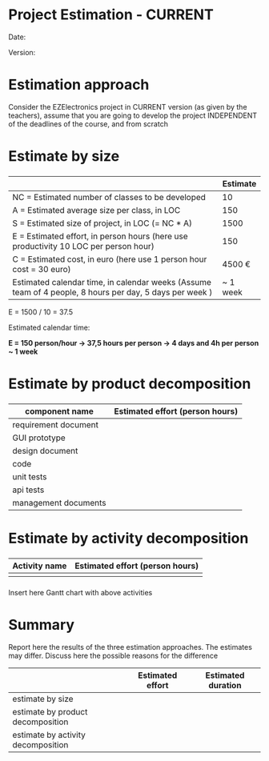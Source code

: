 # Project Estimation - CURRENT

Date:

Version:

# Estimation approach

Consider the EZElectronics project in CURRENT version (as given by the teachers), assume that you are going to develop the project INDEPENDENT of the deadlines of the course, and from scratch

# Estimate by size

###

|                                                                                                         | Estimate |
| ------------------------------------------------------------------------------------------------------- | -------- |
| NC = Estimated number of classes to be developed                                                        | 10       |
| A = Estimated average size per class, in LOC                                                            | 150      |
| S = Estimated size of project, in LOC (= NC \* A)                                                       | 1500     |
| E = Estimated effort, in person hours (here use productivity 10 LOC per person hour)                    | 150      |
| C = Estimated cost, in euro (here use 1 person hour cost = 30 euro)                                     | 4500 €   |
| Estimated calendar time, in calendar weeks (Assume team of 4 people, 8 hours per day, 5 days per week ) | ~ 1 week |

E = 1500 / 10 = 37.5

Estimated calendar time:

**E = 150 person/hour -> 37,5 hours per person -> 4 days and 4h per person ~ 1 week** 

# Estimate by product decomposition

###

| component name       | Estimated effort (person hours) |
| -------------------- | ------------------------------- |
| requirement document |                                 |
| GUI prototype        |                                 |
| design document      |                                 |
| code                 |                                 |
| unit tests           |                                 |
| api tests            |                                 |
| management documents |                                 |

# Estimate by activity decomposition

###

| Activity name | Estimated effort (person hours) |
| ------------- | ------------------------------- |
|               |                                 |

###

Insert here Gantt chart with above activities

# Summary

Report here the results of the three estimation approaches. The estimates may differ. Discuss here the possible reasons for the difference

|                                    | Estimated effort | Estimated duration |
| ---------------------------------- | ---------------- | ------------------ |
| estimate by size                   |                  |
| estimate by product decomposition  |                  |
| estimate by activity decomposition |                  |
